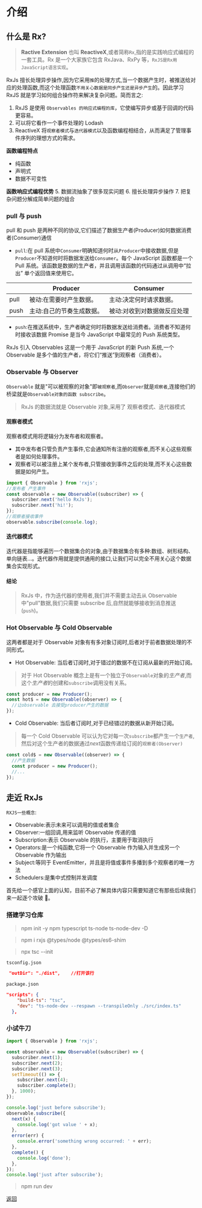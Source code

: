 # 介绍

## 什么是 Rx?

> **Ractive Extension** 也叫 **ReactiveX**,或者简称`Rx`,指的是实践响应式编程的一套工具。Rx 是一个大家族它包含 RxJava、RxPy 等，`RxJS是Rx用JavaScript语言实现`。

RxJs 擅长处理异步操作,因为它采用`推`的处理方式,当一个数据产生时，被推送给对应的处理函数,而这个处理函数`不用关心数据是同步产生还是异步产生`的。因此学习 RxJS 就是学习如何组合操作符来解决复杂问题。简而言之:

1.  RxJS 是使用 `Observables 的响应式编程的库`，它使编写异步或基于回调的代码更容易。
2.  可以将它看作一个事件处理的 Lodash
3.  ReactiveX 将`观察者模式`与`迭代器模式`以及函数编程相结合，从而满足了管理事件序列的理想方式的需求。

**函数编程特点**

- 纯函数
- 声明式
- 数据不可变性

**函数响应式编程优势** 5. 数据流抽象了很多现实问题 6. 擅长处理异步操作 7. 把复杂问题分解成简单问题的组合

### pull 与 push

pull 和 push 是两种不同的协议,它们描述了数据生产者(Producer)如何数据消费者(Consumer)通信

- `pull`:在 pull 系统中`Consumer`明确知道何时从`Producer`中接收数据,但是`Producer`不知道何时将数据发送给`Consumer`。每个 JavaScript 函数都是一个 Pull 系统。该函数是数据的生产者，并且调用该函数的代码通过从调用中“拉出” 单个返回值来使用它。

|      | Producer                  | Consumer                    |
| ---- | ------------------------- | --------------------------- |
| pull | 被动:在需要时产生数据。   | 主动:决定何时请求数据。     |
| push | 主动:自己的节奏生成数据。 | 被动:对收到对数据做反应处理 |

- `push`:在推送系统中，生产者确定何时将数据发送给消费者。消费者不知道何时接收该数据 Promise 是当今 JavaScript 中最常见的 Push 系统类型。

RxJs 引入 Observables 这是一个用于 JavaScript 的新 Push 系统,一个 Observable 是多个值的生产者，将它们“推送”到观察者（消费者）。

### Observable 与 Observer

`Observable` 就是"可以被观察的对象"即`被观察者`,而`Observer`就是`观察者`,连接他们的桥梁就是`Observable对象的函数 subscribe`。

> RxJs 的数据流就是 Observable 对象,采用了 观察者模式、迭代器模式

#### 观察者模式

观察者模式用将逻辑分为发布者和观察者。

- 其中发布者只管负责产生事件,它会通知所有注册的观察者,而不关心这些观察者是如何处理事件。
- 观察者可以被注册上某个发布者,只管接收到事件之后的处理,而不关心这些数据是如何产生。

```js
import { Observable } from 'rxjs';
//发布者 产生事件
const observable = new Observable((subscriber) => {
  subscriber.next('hello RxJs');
  subscriber.next('hi!');
});
//观察者接收事件
observable.subscribe(console.log);
```

#### 迭代器模式

迭代器是指能够遍历一个数据集合的对象,由于数据集合有多种:数组、树形结构、单向链表...。迭代器作用就是提供通用的接口,让我们可以完全不用关心这个数据集合实现形式。

#### 结论

> RxJs 中，作为迭代器的使用者,我们并不需要主动去从 Observable 中"pull"数据,我们只需要 subscribe 后,自然就能够接收到消息推送(`push`)。

### Hot Observable 与 Cold Observable

这两者都是对于 Observable 对象有有多对象订阅时,后者对于前者数据处理的不同形式。

- Hot Observable: 当后者订阅时,对于错过的数据不在订阅从最新的开始订阅。

> 对于 Hot Observable 概念上是有一个独立于`Observable`对象的*生产者*,而这个*生产者*的创建和`subscribe`调用没有关系。

```js
const producer = new Producer();
const hot$ = new Observable((observer) => {
  //让observable 去接受producer产生的数据
});
```

- Cold Observable: 当后者订阅时,对于已经错过的数据从新开始订阅。

> 每一个 Cold Observable 可以认为它对每一次`subscribe`都产生一个`生产者`,然后对这个生产者的数据通过*next*函数传递给订阅的`观察者(Observer)`

```js
const cold$ = new Observable((observer) => {
  //产生数据
  const producer = new Producer();
  //...
});
```

## 走近 RxJs

`RXJS一些概念`:

- Observable:表示未来可以调用的值或者集合
- Observer:一组回调,用来监听 Observable 传递的值
- Subscription:表示 Observable 的执行，主要用于取消执行
- Operators:是一个纯函数,它将一个 Observable 作为输入并生成另一个 Observable 作为输出
- Subject:等同于 EventEmitter，并且是将值或事件多播到多个观察者的唯一方法
- Schedulers:是集中式控制并发调度

首先给一个感官上面的认知，目前不必了解具体内容只需要知道它有那些后续我们来一起逐个攻破 💪。

### 搭建学习仓库

> npm init -y npm typescript ts-node ts-node-dev -D

> npm i rxjs @types/node @types/es6-shim

> npx tsc --init

`tsconfig.json`

```json
 "outDir": "./dist",    //打开该行
```

`package.json`

```json
"scripts": {
    "build-ts": "tsc",
    "dev": "ts-node-dev --respawn --transpileOnly ./src/index.ts"
  },
```

### 小试牛刀

```js
import { Observable } from 'rxjs';

const observable = new Observable((subscriber) => {
  subscriber.next(1);
  subscriber.next(2);
  subscriber.next(3);
  setTimeout(() => {
    subscriber.next(4);
    subscriber.complete();
  }, 1000);
});

console.log('just before subscribe');
observable.subscribe({
  next(x) {
    console.log('got value ' + x);
  },
  error(err) {
    console.error('something wrong occurred: ' + err);
  },
  complete() {
    console.log('done');
  },
});
console.log('just after subscribe');
```

> npm run dev

[返回](./README.md)
